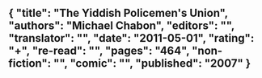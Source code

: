 {
 "title": "The Yiddish Policemen's Union",
 "authors": "Michael Chabon",
 "editors": "",
 "translator": "",
 "date": "2011-05-01",
 "rating": "+",
 "re-read": "",
 "pages": "464",
 "non-fiction": "",
 "comic": "",
 "published": "2007"
}
---

